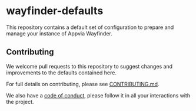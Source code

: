 # wayfinder-defaults

This repository contains a default set of configuration to prepare and manage your instance of 
Appvia Wayfinder.

## Contributing

We welcome pull requests to this repository to suggest changes and improvements to the defaults 
contained here.

For full details on contributing, please see [CONTRIBUTING.md](./CONTRIBUTING.md).

We also have a [code of conduct](./CODE_OF_CONDUCT.md), please follow it in all your interactions 
with the project.
